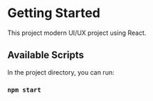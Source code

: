 # Getting Started 

This project modern UI/UX project using React.

## Available Scripts

In the project directory, you can run:

### `npm start`
